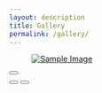 ```yaml
---
layout: description
title: Gallery
permalink: /gallery/
---
```


<section>
    <!-- 갤러리 -->
    <div id="area6" idx="6">
        <section class="gallery line" id="gallery">
            <div class="area">
                <!-- 갤러리 타입01 / 바둑판 썸네일 확대 -->
                <div class="gallery_type01">
                    <div class="skin_gallery">
                        <figure>
                            <a href="https://cvws.icloud-content.com/S/AWpYu3zECA6QFgjw-elxypfR7WXv/249927D5-6F04-4812-A5C1-FC383F72728B.jpg?o=Ak5cxn3_Dd9AJeeNPocv6rKc8x8sFjKknLZeLEFreP7Y&v=1&z=https%3A%2F%2Fp63-content.icloud.com%3A443&x=1&a=CAogNaXs3CBl_ExQxLvJU5ljyep-T0_aM3yq7oWT44ik0BISZRCQhOmyijIYkJv8t4oyIgEAUgTR7WXvaiWYy89usWnfCYfHVZ6dxo2BIFP21ZOPqUAi1ljUcZ3UDu4a1xTuciUaxDiml9jkU_YMALYimbufueQjoBboviYdvokWxLb6z5G96gja&e=1720788651&r=7801bb7d-5bda-4d04-ab12-f0db501a4e7c-40&s=r-Xc40aRNvEMiVKiKr5vbkp7LPU" style="background: url(https://cvws.icloud-content.com/S/AWpYu3zECA6QFgjw-elxypfR7WXv/249927D5-6F04-4812-A5C1-FC383F72728B.jpg?o=Ak5cxn3_Dd9AJeeNPocv6rKc8x8sFjKknLZeLEFreP7Y&v=1&z=https%3A%2F%2Fp63-content.icloud.com%3A443&x=1&a=CAogNaXs3CBl_ExQxLvJU5ljyep-T0_aM3yq7oWT44ik0BISZRCQhOmyijIYkJv8t4oyIgEAUgTR7WXvaiWYy89usWnfCYfHVZ6dxo2BIFP21ZOPqUAi1ljUcZ3UDu4a1xTuciUaxDiml9jkU_YMALYimbufueQjoBboviYdvokWxLb6z5G96gja&e=1720788651&r=7801bb7d-5bda-4d04-ab12-f0db501a4e7c-40&s=r-Xc40aRNvEMiVKiKr5vbkp7LPU) no-repeat center center" itemprop="contentUrl" data-size="800x1065.9259" class="setimgsize">
                                <img src="/img/skin/img_frame.png" class="img_frame" itemprop="thumbnail" alt="Sample Image">
                            </a>
                        </figure>
                    </div>
                </div>
                <!-- 갤러리 확대 -->
                <div class="pswp" tabindex="-1" role="dialog" aria-hidden="true">
                    <div class="pswp__bg"></div>
                    <div class="pswp__scroll-wrap">
                        <div class="pswp__container">
                            <div class="pswp__item"></div>
                            <div class="pswp__item"></div>
                            <div class="pswp__item"></div>
                        </div>
                        <div class="pswp__ui pswp__ui--hidden">
                            <div class="pswp__top-bar">
                                <div class="pswp__counter"></div>
                                <button class="pswp__button pswp__button--close" title="Close (Esc)"></button>
                                <div class="pswp__preloader">
                                    <div class="pswp__preloader__icn">
                                        <div class="pswp__preloader__cut">
                                            <div class="pswp__preloader__donut"></div>
                                        </div>
                                    </div>
                                </div>
                            </div>
                            <div class="pswp__share-modal pswp__share-modal--hidden pswp__single-tap">
                                <div class="pswp__share-tooltip"></div>
                            </div>
                            <button class="pswp__button pswp__button--arrow--left" title="Previous (arrow left)"></button>
                            <button class="pswp__button pswp__button--arrow--right" title="Next (arrow right)"></button>
                            <div class="pswp__caption">
                                <div class="pswp__caption__center"></div>
                            </div>
                        </div>
                    </div>
                </div>
                <!-- / 갤러리 확대 -->
            </div>
        </section>
    </div>
</section>

<!-- PhotoSwipe Core JS -->
<link rel="stylesheet" href="https://cdnjs.cloudflare.com/ajax/libs/photoswipe/4.1.3/photoswipe.min.css">
<link rel="stylesheet" href="https://cdnjs.cloudflare.com/ajax/libs/photoswipe/4.1.3/default-skin/default-skin.min.css">
<script src="https://cdnjs.cloudflare.com/ajax/libs/photoswipe/4.1.3/photoswipe.min.js"></script>
<script src="https://cdnjs.cloudflare.com/ajax/libs/photoswipe/4.1.3/photoswipe-ui-default.min.js"></script>
<script>
    var initPhotoSwipeFromDOM = function(gallerySelector) {

        var parseThumbnailElements = function(el) {
            var thumbElements = el.childNodes,
                numNodes = thumbElements.length,
                items = [],
                figureEl,
                linkEl,
                size,
                item;

            for(var i = 0; i < numNodes; i++) {
                figureEl = thumbElements[i]; // <figure> element

                if(figureEl.nodeType !== 1) {
                    continue;
                }

                linkEl = figureEl.children[0]; // <a> element
                size = linkEl.getAttribute('data-size').split('x');

                item = {
                    src: linkEl.getAttribute('href'),
                    w: parseInt(size[0], 10),
                    h: parseInt(size[1], 10)
                };

                if(linkEl.children.length > 0) {
                    item.msrc = linkEl.children[0].getAttribute('src');
                }

                item.el = figureEl;

                items.push(item);
            }

            return items;
        };

        var closest = function closest(el, fn) {
            return el && ( fn(el) ? el : closest(el.parentNode, fn) );
        };

        var onThumbnailsClick = function(e) {
            e.preventDefault ? e.preventDefault() : e.returnValue = false;

            var eTarget = e.target || e.srcElement;

            var clickedListItem = closest(eTarget, function(el) {
                return (el.tagName && el.tagName.toUpperCase() === 'FIGURE');
            });

            if(!clickedListItem) {
                return;
            }

            var clickedGallery = clickedListItem.parentNode,
                childNodes = clickedListItem.parentNode.childNodes,
                numChildNodes = childNodes.length,
                nodeIndex = 0,
                index;

            for (var i = 0; i < numChildNodes; i++) {
                if(childNodes[i].nodeType !== 1) {
                    continue;
                }

                if(childNodes[i] === clickedListItem) {
                    index = nodeIndex;
                    break;
                }
                nodeIndex++;
            }

            if(index >= 0) {
                openPhotoSwipe(index, clickedGallery);
            }
            return false;
        };

        var photoswipeParseHash = function() {
            var hash = window.location.hash.substring(1),
                params = {};

            if(hash.length < 5) {
                return params;
            }

            var vars = hash.split('&');
            for (var i = 0; i < vars.length; i++) {
                if(!vars[i]) {
                    continue;
                }
                var pair = vars[i].split('=');
                if(pair.length < 2) {
                    continue;
                }
                params[pair[0]] = pair[1];
            }

            if(params.gid) {
                params.gid = parseInt(params.gid, 10);
            }

            return params;
        };

        var openPhotoSwipe = function(index, galleryElement, disableAnimation, fromURL) {
            var pswpElement = document.querySelectorAll('.pswp')[0],
                gallery,
                options,
                items;

            items = parseThumbnailElements(galleryElement);

            options = {
                index: index,
                galleryUID: galleryElement.getAttribute('data-pswp-uid'),
                getThumbBoundsFn: function(index) {
                    var thumbnail = items[index].el.getElementsByTagName('img')[0],
                        pageYScroll = window.pageYOffset || document.documentElement.scrollTop,
                        rect = thumbnail.getBoundingClientRect();

                    return {x:rect.left, y:rect.top + pageYScroll, w:rect.width};
                }
            };

            if(fromURL) {
                if(options.galleryPIDs) {
                    for(var j = 0; j < items.length; j++) {
                        if(items[j].pid == index) {
                            options.index = j;
                            break;
                        }
                    }
                } else {
                    options.index = parseInt(index, 10) - 1;
                }
            }

            if(isNaN(options.index)) {
                return;
            }

            if(disableAnimation) {
                options.showAnimationDuration = 0;
            }

            gallery = new PhotoSwipe(pswpElement, PhotoSwipeUI_Default, items, options);
            gallery.init();
        };

        var galleryElements = document.querySelectorAll(gallerySelector);

        for(var i = 0, l = galleryElements.length; i < l; i++) {
            galleryElements[i].setAttribute('data-pswp-uid', i+1);
            galleryElements[i].onclick = onThumbnailsClick;
        }

        var hashData = photoswipeParseHash();
        if(hashData.pid && hashData.gid) {
            openPhotoSwipe(hashData.pid ,  galleryElements[ hashData.gid - 1 ], true, true);
        }
    };

    initPhotoSwipeFromDOM('.gallery');
</script>

